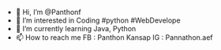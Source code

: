 - 👋 Hi, I’m @Panthonf
- 👀 I’m interested in Coding #python #WebDevelope
- 🌱 I’m currently learning Java, Python
- 📫 How to reach me FB : Panthon Kansap IG : Pannathon.aef

<!---
Panthonf/Panthonf is a ✨ special ✨ repository because its `README.md` (this file) appears on your GitHub profile.
You can click the Preview link to take a look at your changes.
--->
